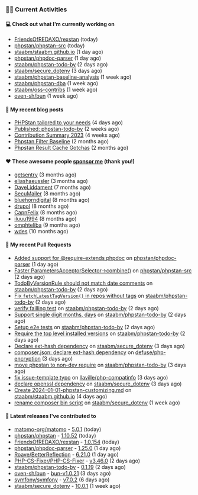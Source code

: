 ### 👨‍💻 Current Activities


#### 💻 Check out what I'm currently working on

- [FriendsOfREDAXO/rexstan](https://github.com/FriendsOfREDAXO/rexstan) (today)
- [phpstan/phpstan-src](https://github.com/phpstan/phpstan-src) (today)
- [staabm/staabm.github.io](https://github.com/staabm/staabm.github.io) (1 day ago)
- [phpstan/phpdoc-parser](https://github.com/phpstan/phpdoc-parser) (1 day ago)
- [staabm/phpstan-todo-by](https://github.com/staabm/phpstan-todo-by) (2 days ago)
- [staabm/secure_dotenv](https://github.com/staabm/secure_dotenv) (3 days ago)
- [staabm/phpstan-baseline-analysis](https://github.com/staabm/phpstan-baseline-analysis) (1 week ago)
- [staabm/phpstan-dba](https://github.com/staabm/phpstan-dba) (1 week ago)
- [staabm/oss-contribs](https://github.com/staabm/oss-contribs) (1 week ago)
- [oven-sh/bun](https://github.com/oven-sh/bun) (1 week ago)


#### 📜 My recent blog posts

- [PHPStan tailored to your needs](https://staabm.github.io/2024/01/01/phpstan-customizing.html) (4 days ago)
- [Published: phpstan-todo-by](https://staabm.github.io/2023/12/17/phpstan-todo-by-published.html) (2 weeks ago)
- [Contribution Summary 2023](https://staabm.github.io/2023/12/07/contribution-summary-2023.html) (4 weeks ago)
- [Phpstan Filter Baseline](https://staabm.github.io/2023/10/30/phpstan-filter-baseline.html) (2 months ago)
- [Phpstan Result Cache Gotchas](https://staabm.github.io/2023/10/21/phpstan-result-cache-gotchas.html) (2 months ago)


#### ❤️ These awesome people [sponsor me](https://github.com/sponsors/staabm) (thank you!)

- [getsentry](https://github.com/getsentry) (3 months ago)
- [eliashaeussler](https://github.com/eliashaeussler) (3 months ago)
- [DaveLiddament](https://github.com/DaveLiddament) (7 months ago)
- [SecuMailer](https://github.com/SecuMailer) (8 months ago)
- [bluehorndigital](https://github.com/bluehorndigital) (8 months ago)
- [drupol](https://github.com/drupol) (8 months ago)
- [CapnFelix](https://github.com/CapnFelix) (8 months ago)
- [iluuu1994](https://github.com/iluuu1994) (8 months ago)
- [omphteliba](https://github.com/omphteliba) (9 months ago)
- [wdes](https://github.com/wdes) (10 months ago)


#### 🔨 My recent Pull Requests

- [Added support for @require-extends phpdoc](https://github.com/phpstan/phpdoc-parser/pull/226) on [phpstan/phpdoc-parser](https://github.com/phpstan/phpdoc-parser) (1 day ago)
- [Faster ParametersAcceptorSelector-&gt;combine()](https://github.com/phpstan/phpstan-src/pull/2851) on [phpstan/phpstan-src](https://github.com/phpstan/phpstan-src) (2 days ago)
- [TodoByVersionRule should not match date comments](https://github.com/staabm/phpstan-todo-by/pull/60) on [staabm/phpstan-todo-by](https://github.com/staabm/phpstan-todo-by) (2 days ago)
- [Fix `fetchLatestTagVersion()` in repos without tags](https://github.com/staabm/phpstan-todo-by/pull/58) on [staabm/phpstan-todo-by](https://github.com/staabm/phpstan-todo-by) (2 days ago)
- [verify failling test](https://github.com/staabm/phpstan-todo-by/pull/57) on [staabm/phpstan-todo-by](https://github.com/staabm/phpstan-todo-by) (2 days ago)
- [Support single digit months, days](https://github.com/staabm/phpstan-todo-by/pull/56) on [staabm/phpstan-todo-by](https://github.com/staabm/phpstan-todo-by) (2 days ago)
- [Setup e2e tests](https://github.com/staabm/phpstan-todo-by/pull/55) on [staabm/phpstan-todo-by](https://github.com/staabm/phpstan-todo-by) (2 days ago)
- [Require the top level installed versions](https://github.com/staabm/phpstan-todo-by/pull/54) on [staabm/phpstan-todo-by](https://github.com/staabm/phpstan-todo-by) (2 days ago)
- [Declare ext-hash dependency](https://github.com/staabm/secure_dotenv/pull/10) on [staabm/secure_dotenv](https://github.com/staabm/secure_dotenv) (3 days ago)
- [composer.json: declare ext-hash dependency](https://github.com/defuse/php-encryption/pull/524) on [defuse/php-encryption](https://github.com/defuse/php-encryption) (3 days ago)
- [move phpstan to non-dev require](https://github.com/staabm/phpstan-todo-by/pull/50) on [staabm/phpstan-todo-by](https://github.com/staabm/phpstan-todo-by) (3 days ago)
- [fix issue-template typo](https://github.com/llaville/php-compatinfo/pull/367) on [llaville/php-compatinfo](https://github.com/llaville/php-compatinfo) (3 days ago)
- [declare openssl dependency](https://github.com/staabm/secure_dotenv/pull/9) on [staabm/secure_dotenv](https://github.com/staabm/secure_dotenv) (3 days ago)
- [Create 2024-01-01-phpstan-customizing.md](https://github.com/staabm/staabm.github.io/pull/110) on [staabm/staabm.github.io](https://github.com/staabm/staabm.github.io) (4 days ago)
- [rename composer bin script](https://github.com/staabm/secure_dotenv/pull/8) on [staabm/secure_dotenv](https://github.com/staabm/secure_dotenv) (1 week ago)


#### 🔭 Latest releases I've contributed to

- [matomo-org/matomo](https://github.com/matomo-org/matomo) - [5.0.1](https://github.com/matomo-org/matomo/releases/tag/5.0.1) (today)
- [phpstan/phpstan](https://github.com/phpstan/phpstan) - [1.10.52](https://github.com/phpstan/phpstan/releases/tag/1.10.52) (today)
- [FriendsOfREDAXO/rexstan](https://github.com/FriendsOfREDAXO/rexstan) - [1.0.154](https://github.com/FriendsOfREDAXO/rexstan/releases/tag/1.0.154) (today)
- [phpstan/phpdoc-parser](https://github.com/phpstan/phpdoc-parser) - [1.25.0](https://github.com/phpstan/phpdoc-parser/releases/tag/1.25.0) (1 day ago)
- [Roave/BetterReflection](https://github.com/Roave/BetterReflection) - [6.21.0](https://github.com/Roave/BetterReflection/releases/tag/6.21.0) (1 day ago)
- [PHP-CS-Fixer/PHP-CS-Fixer](https://github.com/PHP-CS-Fixer/PHP-CS-Fixer) - [v3.46.0](https://github.com/PHP-CS-Fixer/PHP-CS-Fixer/releases/tag/v3.46.0) (2 days ago)
- [staabm/phpstan-todo-by](https://github.com/staabm/phpstan-todo-by) - [0.1.19](https://github.com/staabm/phpstan-todo-by/releases/tag/0.1.19) (2 days ago)
- [oven-sh/bun](https://github.com/oven-sh/bun) - [bun-v1.0.21](https://github.com/oven-sh/bun/releases/tag/bun-v1.0.21) (3 days ago)
- [symfony/symfony](https://github.com/symfony/symfony) - [v7.0.2](https://github.com/symfony/symfony/releases/tag/v7.0.2) (6 days ago)
- [staabm/secure_dotenv](https://github.com/staabm/secure_dotenv) - [10.0.1](https://github.com/staabm/secure_dotenv/releases/tag/10.0.1) (1 week ago)
